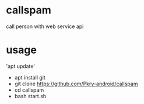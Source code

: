 # callspam
call person with web service api

# usage
'apt update'
- apt install git
- git clone https://github.com/Pkry-android/callspam
- cd callspam
- bash start.sh

